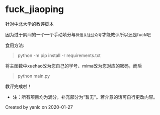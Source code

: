 # fuck_jiaoping

针对中北大学的教评脚本

因为过于阴间的一个一个手动填分与`微信关注公众号`才能教评所以还是fuck吧

食用方法:

  > python -m pip install -r requirements.txt

将主函数中xuehao改为您自己的学号、mima改为您对应的密码，而后

  > python main.py

教评完成啦！

* 注：所有项目均为满分，补充部分为“暂无”。若介意的话可自行更改内容。

Created by yanlc on 2020-01-27
